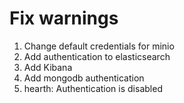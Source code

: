 # Fix warnings

1. Change default credentials for minio
2. Add authentication to elasticsearch
3. Add Kibana
4. Add mongodb authentication
5. hearth: Authentication is disabled

